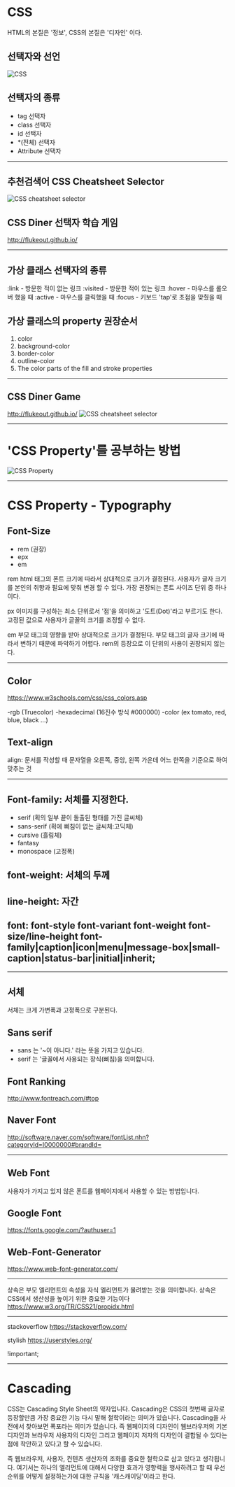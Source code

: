 # CSS

HTML의 본질은 '정보', CSS의 본질은 '디자인' 이다.

## 선택자와 선언
![CSS](https://github.com/7732-18-5/TIL/commit/56240ca758f29d0572a9c90b1da606db02c78998#diff-1cafefa867f7dfac0cc731aa7b21c7e8)

## 선택자의 종류

- tag 선택자 
- class 선택자
- id 선택자 
- *(전체) 선택자
- Attribute 선택자

---
## 추천검색어 CSS Cheatsheet Selector
![CSS cheatsheet selector](./CSS_Cheatsheet.png)

## CSS Diner 선택자 학습 게임
http://flukeout.github.io/

---

## 가상 클래스 선택자의 종류
:link - 방문한 적이 없는 링크
:visited - 방문한 적이 있는 링크
:hover - 마우스를 롤오버 했을 때 
:active - 마우스를 클릭했을 때 
:focus - 키보드 'tap'로 초점을 맞췄을 때 

## 가상 클래스의 property 권장순서
1. color
2. background-color
3. border-color
4. outline-color
5. The color parts of the fill and stroke properties

---

## CSS Diner Game

http://flukeout.github.io/
![CSS cheatsheet selector](./CSS_Diner.png)

---

# 'CSS Property'를 공부하는 방법 

![CSS Property](https://files.slack.com/files-tmb/T8NQQ8N22-F8W03BM6G-b50f2e7f8a/property_1024.png)

---

# CSS Property - Typography

## Font-Size 
- rem (권장)
- epx
- em

rem
html 태그의 폰트 크기에 따라서 상대적으로 크기가 결정된다. 사용자가 글자 크기를 본인의 취향과 필요에 맞춰 변경 할 수 있다. 가장 권장되는 폰트 사이즈 단위 중 하나이다.

px
이미지를 구성하는 최소 단위로서 '점'을 의미하고 '도트(Dot)'라고 부르기도 한다. 고정된 값으로 사용자가 글꼴의 크기를 조정할 수 없다.

em
부모 태그의 영향을 받아 상대적으로 크기가 결정된다. 부모 태그의 글자 크기에 따라서 변하기 때문에 파악하기 어렵다. rem의 등장으로 이 단위의 사용이 권장되지 않는다. 

---

## Color

https://www.w3schools.com/css/css_colors.asp

-rgb (Truecolor)
-hexadecimal (16진수 방식 #000000)
-color (ex tomato, red, blue, black ...)

## Text-align

align: 문서를 작성할 때 문자열을 오른쪽, 중앙, 왼쪽 가운데 어느 한쪽을 기준으로 하여 맞추는 것

---

## Font-family: 서체를 지정한다.

- serif (획의 일부 끝이 돌출된 형태를 가진 글씨체)
- sans-serif (획에 삐침이 없는 글씨체:고딕체)
- cursive (흘림체)
- fantasy
- monospace (고정폭)

## font-weight: 서체의 두께

## line-height: 자간

## font: font-style font-variant font-weight font-size/line-height font-family|caption|icon|menu|message-box|small-caption|status-bar|initial|inherit; 

---

## 서체
서체는 크게 가변폭과 고정폭으로 구분된다.

## Sans serif
- sans 는 '~이 아니다.' 라는 뜻을 가지고 있습니다.
- serif 는 '글꼴에서 사용되는 장식(삐침)을 의미합니다.

## Font Ranking  
http://www.fontreach.com/#top

## Naver Font 
http://software.naver.com/software/fontList.nhn?categoryId=I0000000#brandId=

---
## Web Font

사용자가 가지고 있지 않은 폰트를 웹페이지에서 사용할 수 있는 방법입니다.

## Google Font
https://fonts.google.com/?authuser=1

## Web-Font-Generator
https://www.web-font-generator.com/

---

상속은 부모 엘리먼트의 속성을 자식 엘리먼트가 물려받는 것을 의미합니다. 
상속은 CSS에서 생산성을 높이기 위한 중요한 기능이다
https://www.w3.org/TR/CSS21/propidx.html

---
stackoverflow
https://stackoverflow.com/

stylish
https://userstyles.org/


!important;

---
# Cascading

CSS는 Cascading Style Sheet의 약자입니다. Cascading은 CSS의 첫번째 글자로 등장할만큼 가장 중요한 기능 다시 말해 철학이라는 의미가 있습니다. Cascading을 사전에서 찾아보면 폭포라는 의미가 있습니다. 즉 웹페이지의 디자인이 웹브라우저의 기본 디자인과 브라우저 사용자의 디자인 그리고 웹페이지 저자의 디자인이 결합될 수 있다는 점에 착안하고 있다고 할 수 있습니다.

즉 웹브라우저, 사용자, 컨텐츠 생산자의 조화를 중요한 철학으로 삼고 있다고 생각됩니다. 여기서는 하나의 엘리먼트에 대해서 다양한 효과가 영향력을 행사하려고 할 때 우선순위를 어떻게 설정하는가에 대한 규칙을 '캐스캐이딩'이라고 한다.